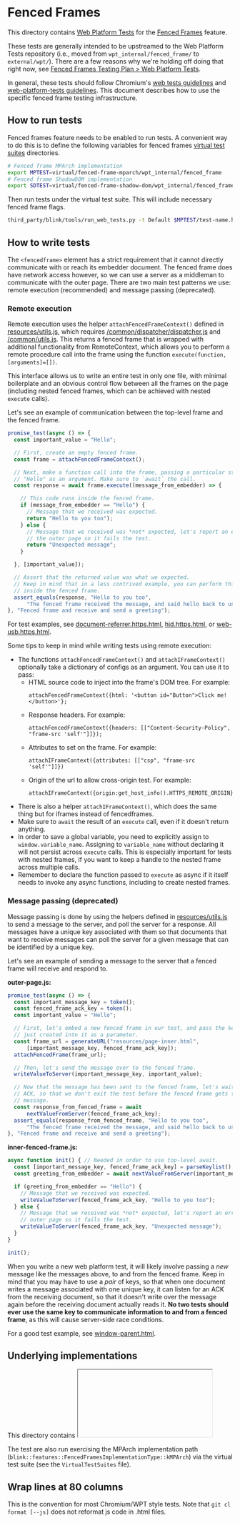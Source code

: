 # Fenced Frames

This directory contains [Web Platform
Tests](third_party/blink/web_tests/external/wpt) for the [Fenced
Frames](https://github.com/shivanigithub/fenced-frame) feature.

These tests are generally intended to be upstreamed to the Web Platform Tests
repository (i.e., moved from `wpt_internal/fenced_frame/` to `external/wpt/`).
There are a few reasons why we're holding off doing that right now, see [Fenced
Frames Testing Plan > Web Platform Tests](https://docs.google.com/document/d/1A4Dkw8PesXSqmRLy2Xa-KxpXgIZUT4rPocbxMBuP_3E/edit#heading=h.3plnzof3mgvv).

In general, these tests should follow Chromium's [web tests
guidelines](docs/testing/web_tests_tips.md) and [web-platform-tests
guidelines](/docs/testing/web_platform_tests.md). This document describes
how to use the specific fenced frame testing infrastructure.

## How to run tests
Fenced frames feature needs to be enabled to run tests. A convenient way to
do this is to define the following variables for fenced frames [virtual test
suites](https://chromium.googlesource.com/chromium/src/+/HEAD/docs/testing/web_tests.md#virtual-test-suites)
directories.
```bash
# Fenced frame MPArch implementation
export MPTEST=virtual/fenced-frame-mparch/wpt_internal/fenced_frame
# Fenced frame ShadowDOM implementation
export SDTEST=virtual/fenced-frame-shadow-dom/wpt_internal/fenced_frame
```

Then run tests under the virtual test suite. This will include necessary
fenced frame flags.
```bash
third_party/blink/tools/run_web_tests.py -t Default $MPTEST/test-name.https.html
```

## How to write tests

The `<fencedframe>` element has a strict requirement that it cannot directly
communicate with or reach its embedder document. The fenced frame does have
network access however, so we can use a server as a middleman to communicate
with the outer page. There are two main test patterns we use: remote execution
(recommended) and message passing (deprecated).

### Remote execution

Remote execution uses the helper `attachFencedFrameContext()` defined in
[resources/utils.js](resources/utils.js), which requires
[/common/dispatcher/dispatcher.js](/common/dispatcher/dispatcher.js) and
[/common/utils.js](/common/utils.js). This returns a fenced frame that is
wrapped with additional functionality from RemoteContext, which allows you to
perform a remote procedure call into the frame using the function
`execute(function, [arguments]=[])`.

This interface allows us to write an entire test in only one file, with minimal
boilerplate and an obvious control flow between all the frames on the page
(including nested fenced frames, which can be achieved with nested `execute`
calls).

Let's see an example of communication between the top-level frame and the fenced
frame.

```js
promise_test(async () => {
  const important_value = "Hello";

  // First, create an empty fenced frame.
  const frame = attachFencedFrameContext();

  // Next, make a function call into the frame, passing a particular string
  // "Hello" as an argument. Make sure to `await` the call.
  const response = await frame.execute((message_from_embedder) => {

    // This code runs inside the fenced frame.
    if (message_from_embedder == "Hello") {
      // Message that we received was expected.
      return "Hello to you too");
    } else {
      // Message that we received was *not* expected, let's report an error to
      // the outer page so it fails the test.
      return "Unexpected message";
    }

  }, [important_value]);

  // Assert that the returned value was what we expected.
  // Keep in mind that in a less contrived example, you can perform this assert
  // inside the fenced frame.
  assert_equals(response, "Hello to you too",
      "The fenced frame received the message, and said hello back to us".)
}, "Fenced frame and receive and send a greeting");
```

For test examples, see
[document-referrer.https.html](document-referrer.https.html),
[hid.https.html](hid.https.html),
or [web-usb.https.html](web-usb.https.html).

Some tips to keep in mind while writing tests using remote execution:
* The functions `attachFencedFrameContext()` and `attachIFrameContext()`
  optionally take a dictionary of configs as an argument. You can use it to
  pass:
  * HTML source code to inject into the frame's DOM tree. For example:
    ```
    attachFencedFrameContext({html: '<button id="Button">Click me!</button>'};
    ```
  * Response headers. For example:
    ```
    attachFencedFrameContext({headers: [["Content-Security-Policy", "frame-src 'self'"]]});
    ```
  * Attributes to set on the frame. For example:
    ```
    attachIFrameContext({attributes: [["csp", "frame-src 'self'"]]})
    ```
  * Origin of the url to allow cross-origin test. For example:
    ```
    attachIFrameContext({origin:get_host_info().HTTPS_REMOTE_ORIGIN})
    ```
* There is also a helper `attachIFrameContext()`, which does the same thing
  but for iframes instead of fencedframes.
* Make sure to `await` the result of an `execute` call, even if it doesn't
  return anything.
* In order to save a global variable, you need to explicitly assign to
  `window.variable_name`. Assigning to `variable_name` without declaring it
  will not persist across `execute` calls. This is especially important for
  tests with nested frames, if you want to keep a handle to the nested frame
  across multiple calls.
* Remember to declare the function passed to `execute` as async if it itself
  needs to invoke any async functions, including to create nested frames.

### Message passing (deprecated)

Message passing is done by using the helpers
defined in
[resources/utils.js](third_party/blink/web_tests/wpt_internal/fenced_frame/resources/utils.js)
to send a message to the server, and poll the server for a response. All
messages have a unique key associated with them so that documents that want to
receive messages can poll the server for a given message that can be identified
by a unique key.

Let's see an example of sending a message to the server that a fenced frame will
receive and respond to.

**outer-page.js:**
```js
promise_test(async () => {
  const important_message_key = token();
  const fenced_frame_ack_key = token();
  const important_value = "Hello";

  // First, let's embed a new fenced frame in our test, and pass the key we
  // just created into it as a parameter.
  const frame_url = generateURL("resources/page-inner.html",
      [important_message_key, fenced_frame_ack_key]);
  attachFencedFrame(frame_url);

  // Then, let's send the message over to the fenced frame.
  writeValueToServer(important_message_key, important_value);

  // Now that the message has been sent to the fenced frame, let's wait for its
  // ACK, so that we don't exit the test before the fenced frame gets the
  // message.
  const response_from_fenced_frame = await
      nextValueFromServer(fenced_frame_ack_key);
  assert_equals(response_from_fenced_frame, "Hello to you too",
      "The fenced frame received the message, and said hello back to us");
}, "Fenced frame and receive and send a greeting");
```

**inner-fenced-frame.js:**

```js
async function init() { // Needed in order to use top-level await.
  const [important_message_key, fenced_frame_ack_key] = parseKeylist();
  const greeting_from_embedder = await nextValueFromServer(important_message_key);

  if (greeting_from_embedder == "Hello") {
    // Message that we received was expected.
    writeValueToServer(fenced_frame_ack_key, "Hello to you too");
  } else {
    // Message that we received was *not* expected, let's report an error to the
    // outer page so it fails the test.
    writeValueToServer(fenced_frame_ack_key, "Unexpected message");
  }
}

init();
```

When you write a new web platform test, it will likely involve passing a _new_
message like the messages above, to and from the fenced frame. Keep in mind
that you may have to use a _pair_ of keys, so that when one document writes a
message associated with one unique key, it can listen for an ACK from the
receiving document, so that it doesn't write over the message again before the
receiving document actually reads it. **No two tests should ever use the same
key to communicate information to and from a fenced frame**, as this will cause
server-side race conditions.

For a good test example, see
[window-parent.html](window-parent.html).

## Underlying implementations

This directory contains <fencedframe> tests that exercise the
`blink::features::kFencedFrames` feature. Specifically, they exercise the
default implementation mode of fenced frames, which is
`blink::features::FencedFramesImplementationType::kShadowDOM`.

The test are also run exercising the MPArch implementation path
(`blink::features::FencedFramesImplementationType::kMPArch`) via the virtual
test suite (see the `VirtualTestSuites` file).

## Wrap lines at 80 columns

This is the convention for most Chromium/WPT style tests. Note that
`git cl format [--js]` does not reformat js code in .html files.
